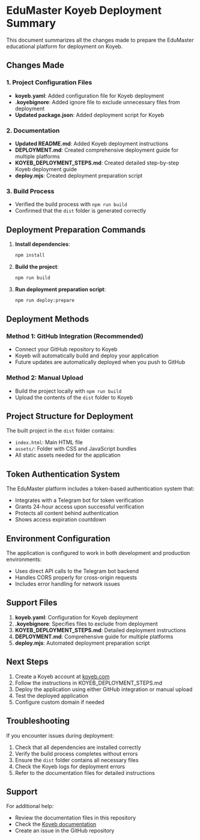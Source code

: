# EduMaster Koyeb Deployment Summary

This document summarizes all the changes made to prepare the EduMaster educational platform for deployment on Koyeb.

## Changes Made

### 1. Project Configuration Files

- **koyeb.yaml**: Added configuration file for Koyeb deployment
- **.koyebignore**: Added ignore file to exclude unnecessary files from deployment
- **Updated package.json**: Added deployment script for Koyeb

### 2. Documentation

- **Updated README.md**: Added Koyeb deployment instructions
- **DEPLOYMENT.md**: Created comprehensive deployment guide for multiple platforms
- **KOYEB_DEPLOYMENT_STEPS.md**: Created detailed step-by-step Koyeb deployment guide
- **deploy.mjs**: Created deployment preparation script

### 3. Build Process

- Verified the build process with `npm run build`
- Confirmed that the `dist` folder is generated correctly

## Deployment Preparation Commands

1. **Install dependencies**:
   ```bash
   npm install
   ```

2. **Build the project**:
   ```bash
   npm run build
   ```

3. **Run deployment preparation script**:
   ```bash
   npm run deploy:prepare
   ```

## Deployment Methods

### Method 1: GitHub Integration (Recommended)
- Connect your GitHub repository to Koyeb
- Koyeb will automatically build and deploy your application
- Future updates are automatically deployed when you push to GitHub

### Method 2: Manual Upload
- Build the project locally with `npm run build`
- Upload the contents of the `dist` folder to Koyeb

## Project Structure for Deployment

The built project in the `dist` folder contains:
- `index.html`: Main HTML file
- `assets/`: Folder with CSS and JavaScript bundles
- All static assets needed for the application

## Token Authentication System

The EduMaster platform includes a token-based authentication system that:
- Integrates with a Telegram bot for token verification
- Grants 24-hour access upon successful verification
- Protects all content behind authentication
- Shows access expiration countdown

## Environment Configuration

The application is configured to work in both development and production environments:
- Uses direct API calls to the Telegram bot backend
- Handles CORS properly for cross-origin requests
- Includes error handling for network issues

## Support Files

1. **koyeb.yaml**: Configuration for Koyeb deployment
2. **.koyebignore**: Specifies files to exclude from deployment
3. **KOYEB_DEPLOYMENT_STEPS.md**: Detailed deployment instructions
4. **DEPLOYMENT.md**: Comprehensive guide for multiple platforms
5. **deploy.mjs**: Automated deployment preparation script

## Next Steps

1. Create a Koyeb account at [koyeb.com](https://www.koyeb.com/)
2. Follow the instructions in KOYEB_DEPLOYMENT_STEPS.md
3. Deploy the application using either GitHub integration or manual upload
4. Test the deployed application
5. Configure custom domain if needed

## Troubleshooting

If you encounter issues during deployment:

1. Check that all dependencies are installed correctly
2. Verify the build process completes without errors
3. Ensure the `dist` folder contains all necessary files
4. Check the Koyeb logs for deployment errors
5. Refer to the documentation files for detailed instructions

## Support

For additional help:
- Review the documentation files in this repository
- Check the [Koyeb documentation](https://www.koyeb.com/docs)
- Create an issue in the GitHub repository
